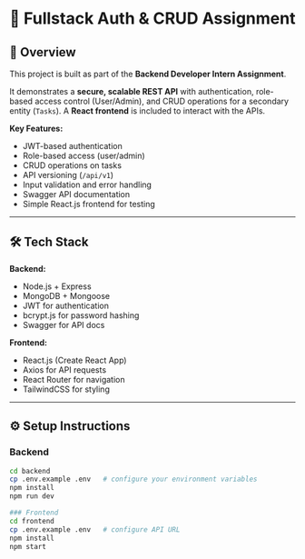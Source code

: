 # 📝 Fullstack Auth & CRUD Assignment

## 🚀 Overview
This project is built as part of the **Backend Developer Intern Assignment**.  

It demonstrates a **secure, scalable REST API** with authentication, role-based access control (User/Admin), and CRUD operations for a secondary entity (`Tasks`). A **React frontend** is included to interact with the APIs.

**Key Features:**  
- JWT-based authentication  
- Role-based access (user/admin)  
- CRUD operations on tasks  
- API versioning (`/api/v1`)  
- Input validation and error handling  
- Swagger API documentation  
- Simple React.js frontend for testing  

---

## 🛠 Tech Stack

**Backend:**  
- Node.js + Express  
- MongoDB + Mongoose  
- JWT for authentication  
- bcrypt.js for password hashing  
- Swagger for API docs  

**Frontend:**  
- React.js (Create React App)  
- Axios for API requests  
- React Router for navigation  
- TailwindCSS for styling  

---


## ⚙️ Setup Instructions

### Backend
```bash
cd backend
cp .env.example .env   # configure your environment variables
npm install
npm run dev

### Frontend
cd frontend
cp .env.example .env   # configure API URL
npm install
npm start

